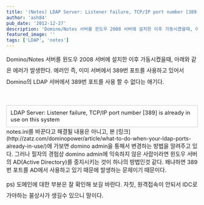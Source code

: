 ```yaml
---
title: '(Notes) LDAP Server: Listener failure, TCP/IP port number [389] is already in use on this system'
author: 'ash84'
pub_date: '2012-12-27'
description: 'Domino/Notes 서버를 윈도우 2008 서버에 설치한 이후 가동시켰을때, 아래와 같은 에러가 발생한다. 에러인 즉, 이미 서버에서 389번 포트를 사용하고 있어서 Domino의 LDAP 서버에서 389번 포트를 사용 할 수 없다는 애기다.'
featured_image: ''
tags: ['LDAP', 'notes']
---
```



<span style="font-size: 11pt; line-height: 2;">Domino/Notes 서버를 윈도우 2008 서버에 설치한 이후 가동시켰을때, 아래와 같은 에러가 발생한다. 에러인 즉, 이미 서버에서 389번 포트를 사용하고 있어서 Domino의 LDAP 서버에서 389번 포트를 사용 할 수 없다는 애기다.</span>

<span style="font-size: 11pt;"> </span>

<div class="txc-textbox" style="border: 1px solid rgb(203, 203, 203); background-color: rgb(255, 255, 255); padding: 10px;"><span style="font-size: 11pt;">LDAP Server: Listener failure, TCP/IP port number [389] is already in use on this system</span>

</div><span style="font-size: 11pt;">notes.ini를 바꾼다고 해결될 내용은 아니고, 본 </span>[<span style="font-size: 11pt;">링크</span>](http://zatz.com/dominopower/article/what-to-do-when-your-ldap-ports-already-in-use/)<span style="font-size: 11pt;">에 가보면 domino admin을 통해서 변경하는 방법을 알려주고 있다. 그러나 필자의 경험상 domino admin에 익숙하지 않은 사람이라면 윈도우 서버의 AD(Active Directory)를 중지시키는 것이 하나의 방법인것 같다. 왜냐하면 389 번 포트를 AD에서 사용하고 있기 때문에 발생하는 문제이기 때문이다. </span>

<span style="font-size: 11pt;">  
</span>

<span style="font-size: 15px; line-height: 29px;">ps) 도메인에 대한 부분은 잘 확인해 보길 바란다. 자칫, 원격접속이 안되서 IDC로 가야하는 불상사가 생길수 있으니 말이다. </span>



